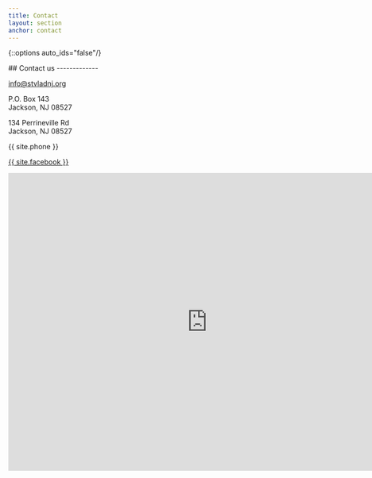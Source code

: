 ```yaml
---
title: Contact
layout: section
anchor: contact
---
```

{::options auto_ids="false"/}

<div class="section-title center" markdown="1">
## Contact us
-------------
</div>

<div class="row">

<div class="col-md-4 col-md-offset-2">
<div class="contact-item">
<i class="fa fa-envelope-o fa-2x"></i>
<p><a href="mailto:info@stvladnj.org">info@stvladnj.org</a></p>
<p>P.O. Box 143<br>
   Jackson, NJ 08527</p>
</div>
</div>

<div class="col-md-4">
<div class="contact-item">
<i class="fa fa-map-marker fa-2x"></i>
<p>134 Perrineville Rd<br>
   Jackson, NJ 08527</p>
</div>
</div>

</div>

<div class="space"></div>

<div class="row">
<div class="col-md-4 col-md-offset-2">
<div class="contact-item">
<i class="fa fa-phone fa-2x"></i>
<p>{{ site.phone }}</p>
</div>
</div>

<div class="col-md-4">
<div class="contact-item">
<i class="fa fa-facebook fa-2x"></i>
<p><a href="{{ site.facebook }}" target="_blank">{{ site.facebook }}</a></p>
</div>
</div>

<div class="clearfix"></div>
</div>

<div class="row">
<div class="col-md-8 col-md-offset-2 map-responsive">
<iframe src="https://www.google.com/maps/embed?pb=!1m18!1m12!1m3!1d4533.699324836069!2d-74.39322800768292!3d40.112477283932286!2m3!1f0!2f0!3f0!3m2!1i1024!2i768!4f13.1!3m3!1m2!1s0x89c164ad8c6eadc9%3A0x44ca9ac5bdcb157a!2sSt.+Vladimir+Memorial+Church!5e0!3m2!1sen!2sus!4v1499520149761" width="800" height="600" frameborder="0" style="border:0" allowfullscreen></iframe>
</div>
</div>
